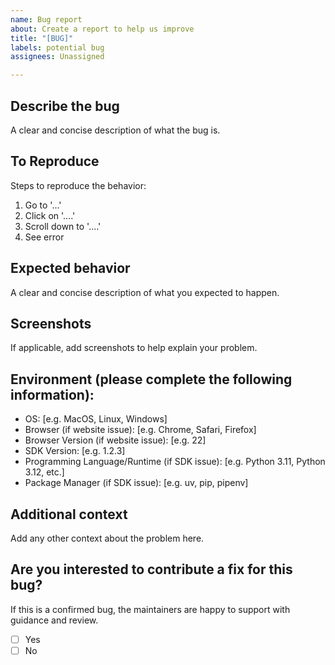 ```yaml
---
name: Bug report
about: Create a report to help us improve
title: "[BUG]"
labels: potential bug
assignees: Unassigned

---
```


## Describe the bug
A clear and concise description of what the bug is.

## To Reproduce
Steps to reproduce the behavior:
1. Go to '...'
2. Click on '....'
3. Scroll down to '....'
4. See error

## Expected behavior
A clear and concise description of what you expected to happen.

## Screenshots
If applicable, add screenshots to help explain your problem.

## Environment (please complete the following information):
 - OS: [e.g. MacOS, Linux, Windows]
 - Browser (if website issue): [e.g. Chrome, Safari, Firefox]
 - Browser Version (if website issue): [e.g. 22]
 - SDK Version: [e.g. 1.2.3]
 - Programming Language/Runtime (if SDK issue): [e.g. Python 3.11, Python 3.12, etc.]
 - Package Manager (if SDK issue): [e.g. uv, pip, pipenv]

## Additional context
Add any other context about the problem here.

## Are you interested to contribute a fix for this bug?
If this is a confirmed bug, the maintainers are happy to support with guidance and review.

- [ ] Yes
- [ ] No

